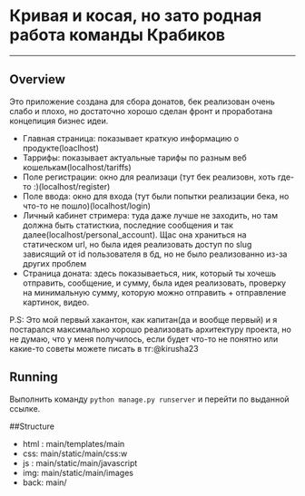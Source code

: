 # Кривая и косая, но зато родная работа команды Крабиков
---
## Overview

Это приложение создана для сбора донатов, бек реализован очень слабо и плохо, но достаточно хорошо сделан фронт и проработана концепиция бизнес идеи.
* Главная страница: показывает краткую информацию о продукте(loaclhost)
* Таррифы: показывает актуальные тарифы по разным веб кошелькам(localhost/tariffs)
* Поле регистрации: окно для реализаци (тут бек реализовн, хоть где-то :)(localhost/register)
* Поле ввода: окно для входа (тут были попытки реализации бека, но что-то не пошло)(localhost/login)
* Личный кабинет стримера: туда даже лучше не заходить, но там должна быть статисткиа, последние сообщения и так далее(localhost/personal_account). Щас она храниться на статическом url, но была идея реализовать доступ по slug зависящий от id пользователя в бд, но не было реализованно из-за других проблем
* Страница доната: здесь показываеться, ник, который ты хочешь отправить, сообщение, и сумму, была идея реализовать, проверку на минимальную сумму, которую можно отправить + отправление картинок, видео.

P.S: Это мой первый хакантон, как капитан(да и вообще первый) и я постарался максимально хорошо реализовать архитектуру проекта, но не думаю, что у меня получилось, если будет что-то не понятно или какие-то советы можете писать в тг:@kirusha23
## Running 
Выполнить команду ```python manage.py runserver``` и перейти по выданной ссылке.

##Structure
* html : main/templates/main
* css: main/static/main/css:w
* js : main/static/main/javascript
* img: main/static/main/images
* back: main/
